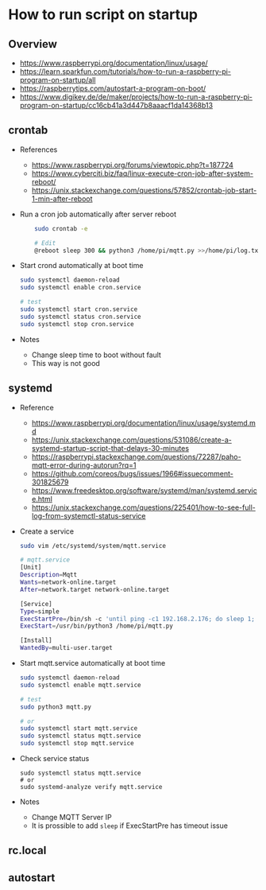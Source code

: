 # How to run script on startup

## Overview

- https://www.raspberrypi.org/documentation/linux/usage/
- https://learn.sparkfun.com/tutorials/how-to-run-a-raspberry-pi-program-on-startup/all
- https://raspberrytips.com/autostart-a-program-on-boot/
- https://www.digikey.de/de/maker/projects/how-to-run-a-raspberry-pi-program-on-startup/cc16cb41a3d447b8aaacf1da14368b13

## crontab

 - References
   - https://www.raspberrypi.org/forums/viewtopic.php?t=187724
   - https://www.cyberciti.biz/faq/linux-execute-cron-job-after-system-reboot/
   - https://unix.stackexchange.com/questions/57852/crontab-job-start-1-min-after-reboot
  
 - Run a cron job automatically after server reboot
  
    ```bash
        sudo crontab -e

        # Edit
        @reboot sleep 300 && python3 /home/pi/mqtt.py >>/home/pi/log.txt 2>&1
    ```

- Start crond automatically at boot time

    ```bash
    sudo systemctl daemon-reload
    sudo systemctl enable cron.service

    # test
    sudo systemctl start cron.service
    sudo systemctl status cron.service
    sudo systemctl stop cron.service
    ```

- Notes
  - Change sleep time to boot without fault
  - This way is not good

## systemd

- Reference
  - https://www.raspberrypi.org/documentation/linux/usage/systemd.md
  - https://unix.stackexchange.com/questions/531086/create-a-systemd-startup-script-that-delays-30-minutes
  - https://raspberrypi.stackexchange.com/questions/72287/paho-mqtt-error-during-autorun?rq=1
  - https://github.com/coreos/bugs/issues/1966#issuecomment-301825679
  - https://www.freedesktop.org/software/systemd/man/systemd.service.html
  - https://unix.stackexchange.com/questions/225401/how-to-see-full-log-from-systemctl-status-service

- Create a service

    ```bash
    sudo vim /etc/systemd/system/mqtt.service
    ```

    ```bash
    # mqtt.service
    [Unit]
    Description=Mqtt
    Wants=network-online.target
    After=network.target network-online.target

    [Service]
    Type=simple
    ExecStartPre=/bin/sh -c 'until ping -c1 192.168.2.176; do sleep 1; done;'
    ExecStart=/usr/bin/python3 /home/pi/mqtt.py

    [Install]
    WantedBy=multi-user.target
    ```

- Start mqtt.service automatically at boot time

    ```bash
    sudo systemctl daemon-reload
    sudo systemctl enable mqtt.service

    # test
    sudo python3 mqtt.py

    # or
    sudo systemctl start mqtt.service
    sudo systemctl status mqtt.service
    sudo systemctl stop mqtt.service
    ```
- Check service status
    ```
    sudo systemctl status mqtt.service
    # or
    sudo systemd-analyze verify mqtt.service
    ```

- Notes
  - Change MQTT Server IP
  - It is prossible to add `sleep` if ExecStartPre has timeout issue

## rc.local

## autostart
